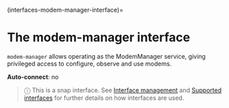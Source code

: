 (interfaces-modem-manager-interface)=
# The modem-manager interface

`modem-manager` allows operating as the ModemManager service, giving privileged access to configure, observe and use modems.

**Auto-connect**: no

> ⓘ  This is a snap interface. See [Interface management](/) and [Supported interfaces](/interfaces/index) for further details on how interfaces are used.


